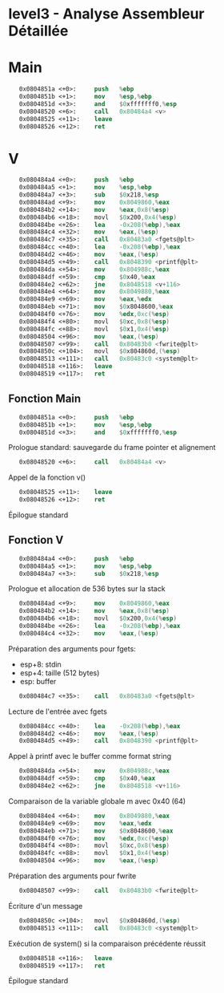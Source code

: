 # level3 - Analyse Assembleur Détaillée

# Main
```nasm
   0x0804851a <+0>:     push   %ebp
   0x0804851b <+1>:     mov    %esp,%ebp
   0x0804851d <+3>:     and    $0xfffffff0,%esp
   0x08048520 <+6>:     call   0x80484a4 <v>
   0x08048525 <+11>:    leave  
   0x08048526 <+12>:    ret
```

# V
```nasm
   0x080484a4 <+0>:     push   %ebp
   0x080484a5 <+1>:     mov    %esp,%ebp
   0x080484a7 <+3>:     sub    $0x218,%esp
   0x080484ad <+9>:     mov    0x8049860,%eax
   0x080484b2 <+14>:    mov    %eax,0x8(%esp)
   0x080484b6 <+18>:    movl   $0x200,0x4(%esp)
   0x080484be <+26>:    lea    -0x208(%ebp),%eax
   0x080484c4 <+32>:    mov    %eax,(%esp)
   0x080484c7 <+35>:    call   0x80483a0 <fgets@plt>
   0x080484cc <+40>:    lea    -0x208(%ebp),%eax
   0x080484d2 <+46>:    mov    %eax,(%esp)
   0x080484d5 <+49>:    call   0x8048390 <printf@plt>
   0x080484da <+54>:    mov    0x804988c,%eax
   0x080484df <+59>:    cmp    $0x40,%eax
   0x080484e2 <+62>:    jne    0x8048518 <v+116>
   0x080484e4 <+64>:    mov    0x8049880,%eax
   0x080484e9 <+69>:    mov    %eax,%edx
   0x080484eb <+71>:    mov    $0x8048600,%eax
   0x080484f0 <+76>:    mov    %edx,0xc(%esp)
   0x080484f4 <+80>:    movl   $0xc,0x8(%esp)
   0x080484fc <+88>:    movl   $0x1,0x4(%esp)
   0x08048504 <+96>:    mov    %eax,(%esp)
   0x08048507 <+99>:    call   0x80483b0 <fwrite@plt>
   0x0804850c <+104>:   movl   $0x804860d,(%esp)
   0x08048513 <+111>:   call   0x80483c0 <system@plt>
   0x08048518 <+116>:   leave  
   0x08048519 <+117>:   ret  
```

## Fonction Main
```nasm
   0x0804851a <+0>:     push   %ebp
   0x0804851b <+1>:     mov    %esp,%ebp
   0x0804851d <+3>:     and    $0xfffffff0,%esp
```
Prologue standard: sauvegarde du frame pointer et alignement

```nasm
   0x08048520 <+6>:     call   0x80484a4 <v>
```
Appel de la fonction v()

```nasm
   0x08048525 <+11>:    leave  
   0x08048526 <+12>:    ret    
```
Épilogue standard

## Fonction V
```nasm
   0x080484a4 <+0>:     push   %ebp
   0x080484a5 <+1>:     mov    %esp,%ebp
   0x080484a7 <+3>:     sub    $0x218,%esp
```
Prologue et allocation de 536 bytes sur la stack

```nasm
   0x080484ad <+9>:     mov    0x8049860,%eax
   0x080484b2 <+14>:    mov    %eax,0x8(%esp)
   0x080484b6 <+18>:    movl   $0x200,0x4(%esp)
   0x080484be <+26>:    lea    -0x208(%ebp),%eax
   0x080484c4 <+32>:    mov    %eax,(%esp)
```
Préparation des arguments pour fgets:
- esp+8: stdin
- esp+4: taille (512 bytes)
- esp: buffer

```nasm
   0x080484c7 <+35>:    call   0x80483a0 <fgets@plt>
```
Lecture de l'entrée avec fgets

```nasm
   0x080484cc <+40>:    lea    -0x208(%ebp),%eax
   0x080484d2 <+46>:    mov    %eax,(%esp)
   0x080484d5 <+49>:    call   0x8048390 <printf@plt>
```
Appel à printf avec le buffer comme format string

```nasm
   0x080484da <+54>:    mov    0x804988c,%eax
   0x080484df <+59>:    cmp    $0x40,%eax
   0x080484e2 <+62>:    jne    0x8048518 <v+116>
```
Comparaison de la variable globale m avec 0x40 (64)

```nasm
   0x080484e4 <+64>:    mov    0x8049880,%eax
   0x080484e9 <+69>:    mov    %eax,%edx
   0x080484eb <+71>:    mov    $0x8048600,%eax
   0x080484f0 <+76>:    mov    %edx,0xc(%esp)
   0x080484f4 <+80>:    movl   $0xc,0x8(%esp)
   0x080484fc <+88>:    movl   $0x1,0x4(%esp)
   0x08048504 <+96>:    mov    %eax,(%esp)
```
Préparation des arguments pour fwrite

```nasm
   0x08048507 <+99>:    call   0x80483b0 <fwrite@plt>
```
Écriture d'un message

```nasm
   0x0804850c <+104>:   movl   $0x804860d,(%esp)
   0x08048513 <+111>:   call   0x80483c0 <system@plt>
```
Exécution de system() si la comparaison précédente réussit

```nasm
   0x08048518 <+116>:   leave  
   0x08048519 <+117>:   ret    
```
Épilogue standard

